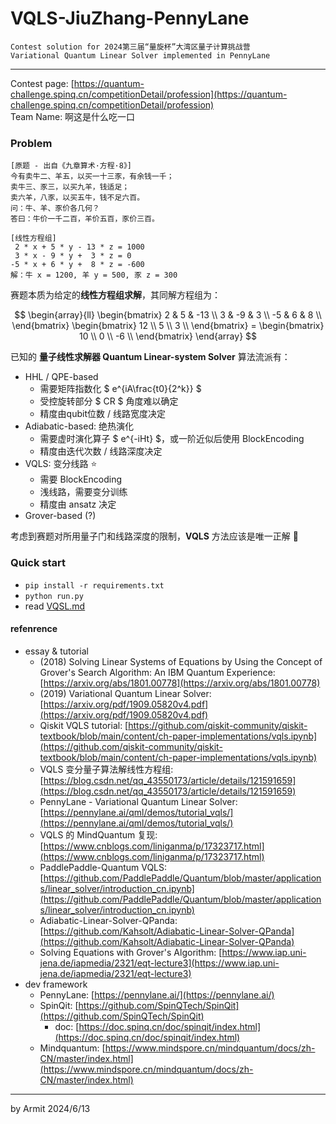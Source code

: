 # VQLS-JiuZhang-PennyLane

    Contest solution for 2024第三届“量旋杯”大湾区量子计算挑战营
    Variational Quantum Linear Solver implemented in PennyLane

----

Contest page: [https://quantum-challenge.spinq.cn/competitionDetail/profession](https://quantum-challenge.spinq.cn/competitionDetail/profession)  
Team Name: 啊这是什么吃一口  


### Problem

```
[原题 - 出自《九章算术·方程·8》]
今有卖牛二、羊五，以买一十三豕，有余钱一千；
卖牛三、豕三，以买九羊，钱适足；
卖六羊，八豕，以买五牛，钱不足六百。
问：牛、羊、豕价各几何？
答曰：牛价一千二百，羊价五百，豕价三百。

[线性方程组]
 2 * x + 5 * y - 13 * z = 1000
 3 * x - 9 * y +  3 * z = 0
-5 * x + 6 * y +  8 * z = -600
解：牛 x = 1200, 羊 y = 500, 豕 z = 300
```

赛题本质为给定的**线性方程组求解**，其同解方程组为：

$$
\begin{array}{ll}
\begin{bmatrix}
   2 &  5 & -13 \\
   3 & -9 &   3 \\
  -5 &  6 &   8 \\
\end{bmatrix} \begin{bmatrix}
  12 \\
  5 \\
  3 \\
\end{bmatrix} = \begin{bmatrix}
  10 \\
  0 \\
  -6 \\
\end{bmatrix}
\end{array}
$$

已知的 **量子线性求解器 Quantum Linear-system Solver** 算法流派有：

- HHL / QPE-based
  - 需要矩阵指数化 $ e^{iA\frac{t0}{2^k}} $
  - 受控旋转部分 $ CR $ 角度难以确定
  - 精度由qubit位数 / 线路宽度决定
- Adiabatic-based: 绝热演化
  - 需要虚时演化算子 $ e^{-iHt} $，或一阶近似后使用 BlockEncoding
  - 精度由迭代次数 / 线路深度决定
- VQLS: 变分线路 ⭐
  - 需要 BlockEncoding
  - 浅线路，需要变分训练
  - 精度由 ansatz 决定
- Grover-based (?)

考虑到赛题对所用量子门和线路深度的限制，**VQLS** 方法应该是唯一正解 🤔


### Quick start

- `pip install -r requirements.txt`
- `python run.py`
- read [VQSL.md](./VQSL.md)


#### refenrence

- essay & tutorial
  - (2018) Solving Linear Systems of Equations by Using the Concept of Grover's Search Algorithm: An IBM Quantum Experience: [https://arxiv.org/abs/1801.00778](https://arxiv.org/abs/1801.00778)
  - (2019) Variational Quantum Linear Solver: [https://arxiv.org/pdf/1909.05820v4.pdf](https://arxiv.org/pdf/1909.05820v4.pdf)
  - Qiskit VQLS tutorial: [https://github.com/qiskit-community/qiskit-textbook/blob/main/content/ch-paper-implementations/vqls.ipynb](https://github.com/qiskit-community/qiskit-textbook/blob/main/content/ch-paper-implementations/vqls.ipynb)
  - VQLS 变分量子算法解线性方程组: [https://blog.csdn.net/qq_43550173/article/details/121591659](https://blog.csdn.net/qq_43550173/article/details/121591659)
  - PennyLane - Variational Quantum Linear Solver: [https://pennylane.ai/qml/demos/tutorial_vqls/](https://pennylane.ai/qml/demos/tutorial_vqls/)
  - VQLS 的 MindQuantum 复现: [https://www.cnblogs.com/liniganma/p/17323717.html](https://www.cnblogs.com/liniganma/p/17323717.html)
  - PaddlePaddle-Quantum VQLS: [https://github.com/PaddlePaddle/Quantum/blob/master/applications/linear_solver/introduction_cn.ipynb](https://github.com/PaddlePaddle/Quantum/blob/master/applications/linear_solver/introduction_cn.ipynb)
  - Adiabatic-Linear-Solver-QPanda: [https://github.com/Kahsolt/Adiabatic-Linear-Solver-QPanda](https://github.com/Kahsolt/Adiabatic-Linear-Solver-QPanda)
  - Solving Equations with Grover's Algorithm: [https://www.iap.uni-jena.de/iapmedia/2321/eqt-lecture3](https://www.iap.uni-jena.de/iapmedia/2321/eqt-lecture3)
- dev framework
  - PennyLane: [https://pennylane.ai/](https://pennylane.ai/)
  - SpinQit: [https://github.com/SpinQTech/SpinQit](https://github.com/SpinQTech/SpinQit)
    - doc: [https://doc.spinq.cn/doc/spinqit/index.html](https://doc.spinq.cn/doc/spinqit/index.html)
  - Mindquantum: [https://www.mindspore.cn/mindquantum/docs/zh-CN/master/index.html](https://www.mindspore.cn/mindquantum/docs/zh-CN/master/index.html)

----
by Armit
2024/6/13
